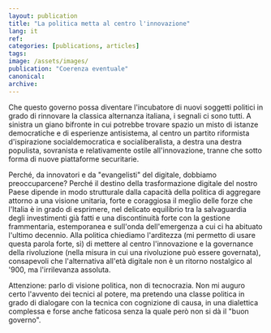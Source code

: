 ```yaml
---
layout: publication
title: "La politica metta al centro l'innovazione"
lang: it
ref:
categories: [publications, articles]
tags:
image: /assets/images/
publication: "Coerenza eventuale"
canonical:
archive:
---
```


Che questo governo possa diventare l'incubatore di nuovi soggetti politici in grado di rinnovare la classica alternanza italiana, i segnali ci sono tutti. A sinistra un giano bifronte in cui potrebbe trovare spazio un misto di istanze democratiche e di esperienze antisistema, al centro un partito riformista d'ispirazione socialdemocratica e socialiberalista, a destra una destra populista, sovranista e relativamente ostile all'innovazione, tranne che sotto forma di nuove piattaforme securitarie.

Perché, da innovatori e da "evangelisti" del digitale, dobbiamo preoccuparcene? Perché il destino della trasformazione digitale del nostro Paese dipende in modo strutturale dalla capacità della politica di aggregare attorno a una visione unitaria, forte e coraggiosa il meglio delle forze che l'Italia è in grado di esprimere, nel delicato equilibrio tra la salvaguardia degli investimenti già fatti e una discontinuità forte con la gestione frammentaria, estemporanea e sull'onda dell'emergenza a cui ci ha abituato l'ultimo decennio. Alla politica chiediamo l'arditezza (mi permetto di usare questa parola forte, sì) di mettere al centro l'innovazione e la governance della rivoluzione (nella misura in cui una rivoluzione può essere governata), consapevoli che l'alternativa all'età digitale non è un ritorno nostalgico al '900, ma l'irrilevanza assoluta.

Attenzione: parlo di visione politica, non di tecnocrazia. Non mi auguro certo l'avvento dei tecnici al potere, ma pretendo una classe politica in grado di dialogare con la tecnica con cognizione di causa, in una dialettica complessa e forse anche faticosa senza la quale però non si dà il "buon governo".

